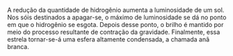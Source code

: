 ﻿A redução da quantidade de hidrogênio aumenta a luminosidade de um sol. Nos sóis destinados a apagar-se, o máximo de luminosidade se dá no ponto em que o hidrogênio se esgota. Depois desse ponto, o brilho é mantido por meio do processo resultante de contração da gravidade. Finalmente, essa estrela tornar-se-á uma esfera altamente condensada, a chamada anã branca.